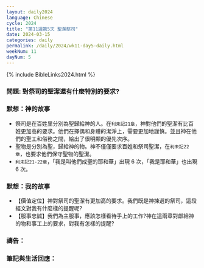 ```yaml
---
layout: daily2024
language: Chinese
cycle: 2024
title: "第11週第5天 聖潔祭司"
date: 2024-03-15
categories: daily
permalink: /daily/2024/wk11-day5-daily.html
weekNum: 11
dayNum: 5
---
```

{% include BibleLinks2024.html %}

### 問題: 對祭司的聖潔還有什麼特別的要求?

### 默想：神的故事 

+ 祭司是在百姓里分別為聖歸給神的人。在`利未記21章`，神對他們的聖潔有比百姓更加高的要求。他們在擇偶和身體的潔淨上，需要更加地謹慎。並且神在他們的聖工和俗務之間，給出了很明顯的優先次序。
+ 聖物是分別為聖，歸給神的物。神不僅僅要求百姓和祭司聖潔，在`利未記22章`，也要求他們保守聖物的聖潔。
+ `利未記21-22章`，「我是叫他們成聖的耶和華」出現 6 次，「我是耶和華」也出現 6 次。

### 默想：我的故事 

+ 【價值定位】神對祭司的聖潔有更加高的要求。我們既是神揀選的祭司，這段經文對我有什麼樣的提醒呢?
+ 【服事忠誠】我們為主服事，應該怎樣看待手上的工作?神在這兩章對獻給神的物和事工上的要求，對我有怎樣的提醒?

### 禱告：

### 筆記與生活回應：

